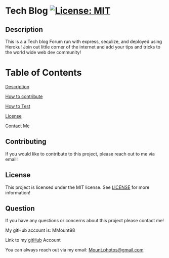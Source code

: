 # Tech Blog [![License: MIT](https://img.shields.io/badge/license-MIT-green)](https://www.mit.edu/~amini/LICENSE.md)

<a name="description"></a>

## Description

This is a a Tech blog Forum run with express, sequlize, and deployed using Heroku! Join out little corner of the internet and add your tips and tricks to the world wide web dev community!

# Table of Contents

[Description](#description)

[How to contribute](#contribute)

[How to Test](#test)

[License](#license)

[Contact Me](#contact)

<a name="contribute"></a>

## Contributing

If you would like to contribute to this project, please reach out to me via email!

<a name="license"></a>

## License

This project is licensed under the MIT license.
See [LICENSE](https://www.mit.edu/~amini/LICENSE.md) for more information!

<a name="contact"></a>

## Question

If you have any questions or concerns about this project please contact me!

My gitHub account is: MMount98

Link to my [gitHub](https://github.com/MMount98) Account

You can always reach out via my email: Mount.photos@gmail.com
